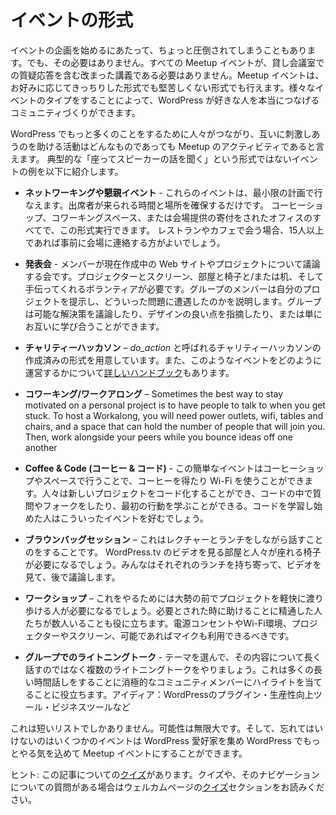 <!-- # Event Formats -->
# イベントの形式

<!-- Sometimes getting started organizing an event can be a little overwhelming. It does not have to be though. Not every Meetup event needs to be a formal lecture with questions and answers in a rented venue. Meetup events can be as formal or informal as you want them to be. Having a variety of event types can help communities create the kind of group that really makes connections among WordPress enthusiasts. -->
イベントの企画を始めるにあたって、ちょっと圧倒されてしまうこともあります。でも、その必要はありません。すべての Meetup イベントが、貸し会議室での質疑応答を含む改まった講義である必要はありません。Meetup イベントは、お好みに応じてきっちりした形式でも堅苦しくない形式でも行えます。様々なイベントのタイプをすることによって、WordPress が好きな人を本当につなげるコミュニティづくりができます。

<!-- Any activity that helps people connect and inspire each other to do more with WordPress is a Meetup activity. Here are some examples of events that don’t follow the typical “sit around and listen to a speaker” format: -->
WordPress でもっと多くのことをするために人々がつながり、互いに刺激しあうのを助ける活動はどんなものであっても Meetup のアクティビティであると言えます。 典型的な「座ってスピーカーの話を聞く」という形式ではないイベントの例を以下に紹介します。

<!-- *   **Networking or Social event** – Events like these can take the smallest amount of planning. It just takes a time and a place that hold the number of people that will attend. Coffee shops, co-working spaces, or a cool donated office could all do the trick. If you decide to meet at a restaurant or coffee shop, it is a good idea to contact the venue if you expect more than 15 people. -->
*   **ネットワーキングや懇親イベント** - これらのイベントは、最小限の計画で行なえます。出席者が来られる時間と場所を確保するだけです。 コーヒーショップ、コワーキングスペース、または会場提供の寄付をされたオフィスのすべてで、この形式実行できます。 レストランやカフェで会う場合、15人以上であれば事前に会場に連絡する方がよいでしょう。
<!-- *   **Show and Tell** – This is a discussion of a member’s current website or project. You need a projector and screen, a room with chairs and/or tables, and a willing volunteer. The group member shows their project and describe what problems they have run into. The group can discuss possible solutions, highlight great points in the design, or just learn from each other. -->
*   **発表会** - メンバーが現在作成中の Web サイトやプロジェクトについて議論する会です。プロジェクターとスクリーン、部屋と椅子と/または机、そして手伝ってくれるボランティアが必要です。グループのメンバーは自分のプロジェクトを提示し、どういった問題に遭遇したのかを説明します。グループは可能な解決策を議論したり、デザインの良い点を指摘したり、または単にお互いに学び合うことができます。
<!-- *   **Charity Hackathon** – We have a pre-built format for charity hackathons named _do_action_, as well as [an extensive handbook](https://make.wordpress.org/community/handbook/meetup-organizer/event-formats/do_action-charity-hackathon/) for how to organise an event like this. -->
*   **チャリティーハッカソン** – _do_action_ と呼ばれるチャリティーハッカソンの作成済みの形式を用意しています。また、このようなイベントをどのように運営するかについて[詳しいハンドブック](https://make.wordpress.org/community/handbook/meetup-organizer/event-formats/do_action-charity-hackathon/)もあります。
<!-- *   **Coworking/Workalong** – Sometimes the best way to stay motivated on a personal project is to have people to talk to when you get stuck. To host a Workalong, you will need power outlets, wifi, tables and chairs, and a space that can hold the number of people that will join you. Then, work alongside your peers while you bounce ideas off one another. -->
*   **コワーキング/ワークアロング** – Sometimes the best way to stay motivated on a personal project is to have people to talk to when you get stuck. To host a Workalong, you will need power outlets, wifi, tables and chairs, and a space that can hold the number of people that will join you. Then, work alongside your peers while you bounce ideas off one another
<!-- *   **Coffee and Code** – This easy event can be done in a coffee shop or any space where you can get coffee and they will let you use their wifi. People can code new projects, ask questions on code they’ve forked, or learn about making their first commit. Codecademy learners would probably love an event like this. -->
*   **Coffee & Code (コーヒー & コード)** - この簡単なイベントはコーヒーショップやスペースで行うことで、コーヒーを得たり Wi-Fi を使うことができます。人々は新しいプロジェクトをコード化することができ、コードの中で質問やフォークをしたり、最初の行動を学ぶことができる。コードを学習し始めた人はこういったイベントを好むでしょう。
<!-- *   **Brown Bag Sessions** – This one is a cross between a lecture and a lunch date. You will need a room where you can view a video from wordpress.tv and chairs for people to sit on. Everyone brings their lunch, watches a video, and then discusses the topic afterward. -->
*   **ブラウンバッグセッション** – これはレクチャーとランチをしながら話すことのをすることです。 WordPress.tv のビデオを見る部屋と人々が座れる椅子が必要になるでしょう。みんなはそれぞれのランチを持ち寄って、ビデオを見て、後で議論します。
<!-- *   **Workshops** – For this you will need someone who is comfortable walking through a project in front of a crowd. It can also be helpful to have a few people who are knowledgeable to help out if needed. You should have access to power outlets, wifi, a projector/screen, and perhaps some sort of microphone if available. -->
*   **ワークショップ** – これをやるためには大勢の前でプロジェクトを軽快に渡り歩ける人が必要になるでしょう。必要とされた時に助けることに精通した人たちが数人いることも役に立ちます。電源コンセントやWi-Fi環境、プロジェクターやスクリーン、可能であればマイクも利用できるべきです。
<!-- *   **Grouped Lightning Talk** – Pick a theme and instead of doing one long talk about it, have a number of lightning talks. This will help highlighting more community members, that might be reluctant to do a long talk. Ideas: WordPress plugins, productivity tools, business tools, etc… -->
*   **グループでのライトニングトーク** - テーマを選んで、その内容について長く話すのではなく複数のライトニングトークをやりましょう。これは多くの長い時間話しをすることに消極的なコミュニティメンバーにハイライトを当てることに役立ちます。アイディア：WordPressのプラグイン・生産性向上ツール・ビジネスツールなど

<!-- This is just a short list. The possibilities are endless. And do not forget that any event that gets WordPress enthusiasts together and inspiring each other to do more with WordPress can be a Meetup event. -->
これは短いリストでしかありません。可能性は無限大です。そして、忘れてはいけないのはいくつかのイベントは WordPress 愛好家を集め WordPress でもっとやる気を込めて Meetup イベントにすることができます。

<!-- Tip: Here is [a quiz](https://community-self-training.mystagingwebsite.com/quiz/planning-a-variety-of-events/) on this article. Read [quizzes](https://make.wordpress.org/community/handbook/meetup-organizer/welcome/#quizzes) section of the welcome page if you have any questions about quizzes and how to navigate them. -->
ヒント: この記事についての[クイズ](https://community-self-training.mystagingwebsite.com/quiz/planning-a-variety-of-events/)があります。クイズや、そのナビゲーションについての質問がある場合はウェルカムページの[クイズ](https://make.wordpress.org/community/handbook/meetup-organizer/welcome/#quizzes)セクションをお読みください。
